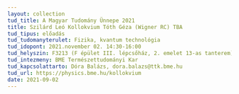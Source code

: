 ```yaml
---
layout: collection
tud_title: A Magyar Tudomány Ünnepe 2021
title: Szilárd Leó Kollokvium Tóth Géza (Wigner RC) TBA
tud_tipus: előadás
tud_tudomanyterulet: Fizika, kvantum technológia
tud_idopont: 2021.november 02. 14:30-16:00
tud_helyszin: F3213 (F épület III. lépcsőház, 2. emelet 13-as tanterem)
tud_intezmeny: BME Természettudományi Kar
tud_kapcsolattarto: Dóra Balázs, dora.balazs@ttk.bme.hu
tud_url: https://physics.bme.hu/kollokvium
date: 2021-09-02
---
```

